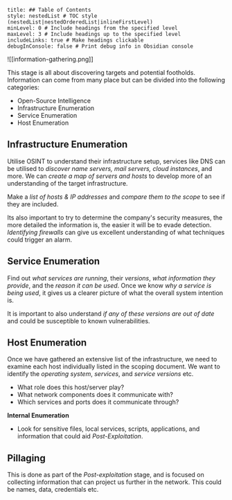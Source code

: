 ```table-of-contents
title: ## Table of Contents
style: nestedList # TOC style (nestedList|nestedOrderedList|inlineFirstLevel)
minLevel: 0 # Include headings from the specified level
maxLevel: 3 # Include headings up to the specified level
includeLinks: true # Make headings clickable
debugInConsole: false # Print debug info in Obsidian console
```

![[information-gathering.png]]

This stage is all about discovering targets and potential footholds. Information can come from many place but can be divided into the following categories:
- Open-Source Intelligence
- Infrastructure Enumeration
- Service Enumeration
- Host Enumeration

## Infrastructure Enumeration
Utilise OSINT to understand their infrastructure setup, services like DNS can be utilised to *discover name servers, mail servers, cloud instances*, and more. We can *create a map of servers and hosts* to develop more of an understanding of the target infrastructure.

Make a *list of hosts & IP addresses* and *compare them to the scope* to see if they are included. 

Its also important to try to determine the company's security measures, the more detailed the information is, the easier it will be to evade detection. *Identifying firewalls* can give us excellent understanding of what techniques could trigger an alarm.

## Service Enumeration
Find out *what services are running*, their *versions*, *what information they provide*, and the *reason it can be used*. Once we know *why a service is being used*, it gives us a clearer picture of what the overall system intention is.

It is important to also understand *if any of these versions are out of date* and could be susceptible to known vulnerabilities.

## Host Enumeration
Once we have gathered an extensive list of the infrastructure, we need to examine each host individually listed in the scoping document. We want to identify the *operating system*, *services*, and *service versions* etc.

- What role does this host/server play?
- What network components does it communicate with?
- Which services and ports does it communicate through?

**Internal Enumeration**
- Look for sensitive files, local services, scripts, applications, and information that could aid *Post-Exploitation*.

## Pillaging
This is done as part of the *Post-exploitation* stage, and is focused on collecting information that can project us further in the network. This could be names, data, credentials etc.